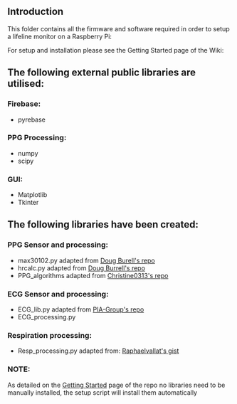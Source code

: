 ## Introduction
This folder contains all the firmware and software required in order to setup a lifeline monitor on a Raspberry Pi:

For setup and installation please see the Getting Started page of the Wiki:

## The following external public libraries are utilised:

### Firebase:
 - pyrebase

### PPG Processing:
 - numpy
 - scipy

### GUI:
- Matplotlib
- Tkinter

## The following libraries have been created:

### PPG Sensor and processing:
- max30102.py adapted from [Doug Burell's repo](https://github.com/doug-burrell/max30102/max30102.py)
- hrcalc.py adapted from [Doug Burrell's repo](https://github.com/doug-burrell/max30102/max30102.py)
- PPG_algorithms adapted from [Christine0313's repo
](https://github.com/Christine0313/CS244Fall2017) 

### ECG Sensor and processing:
- ECG_lib.py adapted from [PIA-Group's repo](https://github.com/PIA-Group/BioSPPy)
- ECG_processing.py

### Respiration processing:
- Resp_processing.py adapted from: [Raphaelvallat's gist](https://gist.github.com/raphaelvallat/55624e2eb93064ae57098dd96f259611)

### NOTE:
As detailed on the [
Getting Started](https://github.com/anujaagaitonde/Bedside-Monitor/wiki/Getting-Started)  page of the repo no libraries need to be manually installed, the setup script will install them automatically


<!--stackedit_data:
eyJoaXN0b3J5IjpbMTU4OTg0NTU1Niw3NDQ4MTIzMzhdfQ==
-->